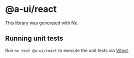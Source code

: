 # @a-ui/react

This library was generated with [Nx](https://nx.dev).

## Running unit tests

Run `nx test @a-ui/react` to execute the unit tests via [Vitest](https://vitest.dev/).
